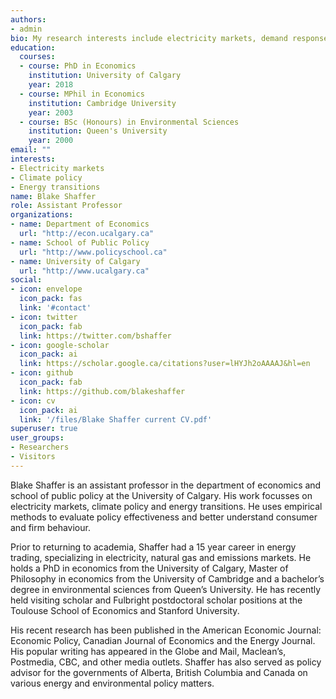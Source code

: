 ```yaml
---
authors:
- admin
bio: My research interests include electricity markets, demand response, electric vehicles, and climate policy 
education:
  courses:
  - course: PhD in Economics
    institution: University of Calgary
    year: 2018
  - course: MPhil in Economics
    institution: Cambridge University
    year: 2003
  - course: BSc (Honours) in Environmental Sciences
    institution: Queen's University
    year: 2000
email: ""
interests:
- Electricity markets
- Climate policy
- Energy transitions
name: Blake Shaffer
role: Assistant Professor
organizations:
- name: Department of Economics
  url: "http://econ.ucalgary.ca"
- name: School of Public Policy
  url: "http://www.policyschool.ca"
- name: University of Calgary
  url: "http://www.ucalgary.ca"
social:
- icon: envelope
  icon_pack: fas
  link: '#contact'
- icon: twitter
  icon_pack: fab
  link: https://twitter.com/bshaffer
- icon: google-scholar
  icon_pack: ai
  link: https://scholar.google.ca/citations?user=lHYJh2oAAAAJ&hl=en
- icon: github
  icon_pack: fab
  link: https://github.com/blakeshaffer
- icon: cv
  icon_pack: ai
  link: '/files/Blake Shaffer current CV.pdf'
superuser: true
user_groups:
- Researchers
- Visitors
---
```


Blake Shaffer is an assistant professor in the department of economics and school of public policy at the University of Calgary. His work focusses on electricity markets, climate policy and energy transitions. He uses empirical methods to evaluate policy effectiveness and better understand consumer and firm behaviour. 

Prior to returning to academia, Shaffer had a 15 year career in energy trading, specializing in electricity, natural gas and emissions markets. He holds a PhD in economics from the University of Calgary, Master of Philosophy in economics from the University of Cambridge and a bachelor’s degree in environmental sciences from Queen’s University. He has recently held visiting scholar and Fulbright postdoctoral scholar positions at the Toulouse School of Economics and Stanford University.

His recent research has been published in the American Economic Journal: Economic Policy, Canadian Journal of Economics and the Energy Journal. His popular writing has appeared in the Globe and Mail, Maclean’s, Postmedia, CBC, and other media outlets. Shaffer has also served as policy advisor for the governments of Alberta, British Columbia and Canada on various energy and environmental policy matters.

